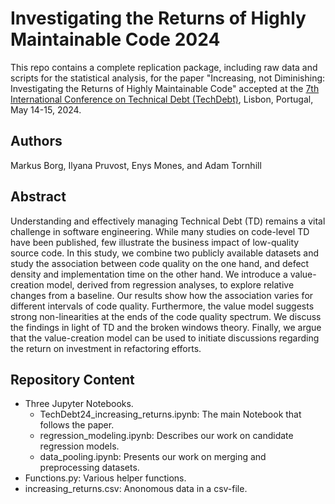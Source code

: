# Investigating the Returns of Highly Maintainable Code 2024

This repo contains a complete replication package, including raw data and scripts for the statistical analysis, for the paper "Increasing, not Diminishing: Investigating the Returns of Highly Maintainable Code" accepted at the [7th International Conference on Technical Debt (TechDebt)](https://conf.researchr.org/home/TechDebt-2024), Lisbon, Portugal, May 14-15, 2024.

## Authors

Markus Borg, Ilyana Pruvost, Enys Mones, and Adam Tornhill

## Abstract

Understanding and effectively managing Technical Debt (TD) remains a vital challenge in software engineering. While many studies on code-level TD have been published, few illustrate the business impact of low-quality source code. In this study, we combine two publicly available datasets and study the association between code quality on the one hand, and defect density and implementation time on the other hand. We introduce a value-creation model, derived from regression analyses, to explore relative changes from a baseline. Our results show how the association varies for different intervals of code quality. Furthermore, the value model suggests strong non-linearities at the ends of the code quality spectrum. We discuss the findings in light of TD and the broken windows theory. Finally, we argue that the value-creation model can be used to initiate discussions regarding the return on investment in refactoring efforts.

## Repository Content
- Three Jupyter Notebooks.
	- TechDebt24_increasing_returns.ipynb: The main Notebook that follows the paper.
	- regression_modeling.ipynb: Describes our work on candidate regression models.
	- data_pooling.ipynb: Presents our work on merging and preprocessing datasets.
- Functions.py: Various helper functions.
- increasing_returns.csv: Anonomous data in a csv-file.
